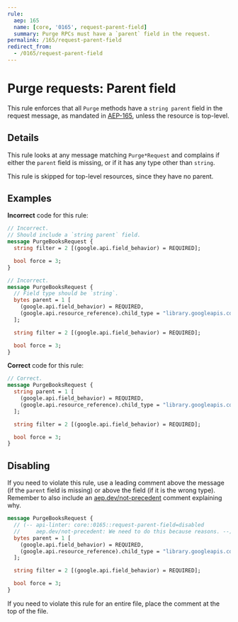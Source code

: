 ```yaml
---
rule:
  aep: 165
  name: [core, '0165', request-parent-field]
  summary: Purge RPCs must have a `parent` field in the request.
permalink: /165/request-parent-field
redirect_from:
  - /0165/request-parent-field
---
```


# Purge requests: Parent field

This rule enforces that all `Purge` methods have a `string parent`
field in the request message, as mandated in [AEP-165][], unless the resource is
top-level.

## Details

This rule looks at any message matching `Purge*Request` and complains if
either the `parent` field is missing, or if it has any type other than `string`.

This rule is skipped for top-level resources, since they have no parent.

## Examples

**Incorrect** code for this rule:

```proto
// Incorrect.
// Should include a `string parent` field.
message PurgeBooksRequest {
  string filter = 2 [(google.api.field_behavior) = REQUIRED];

  bool force = 3;
}
```

```proto
// Incorrect.
message PurgeBooksRequest {
  // Field type should be `string`.
  bytes parent = 1 [
    (google.api.field_behavior) = REQUIRED,
    (google.api.resource_reference).child_type = "library.googleapis.com/Book"
  ];

  string filter = 2 [(google.api.field_behavior) = REQUIRED];

  bool force = 3;
}
```

**Correct** code for this rule:

```proto
// Correct.
message PurgeBooksRequest {
  string parent = 1 [
    (google.api.field_behavior) = REQUIRED,
    (google.api.resource_reference).child_type = "library.googleapis.com/Book"
  ];

  string filter = 2 [(google.api.field_behavior) = REQUIRED];

  bool force = 3;
}
```

## Disabling

If you need to violate this rule, use a leading comment above the message (if
the `parent` field is missing) or above the field (if it is the wrong type).
Remember to also include an [aep.dev/not-precedent][] comment explaining why.

```proto
message PurgeBooksRequest {
  // (-- api-linter: core::0165::request-parent-field=disabled
  //     aep.dev/not-precedent: We need to do this because reasons. --)
  bytes parent = 1 [
    (google.api.field_behavior) = REQUIRED,
    (google.api.resource_reference).child_type = "library.googleapis.com/Book"
  ];

  string filter = 2 [(google.api.field_behavior) = REQUIRED];

  bool force = 3;
}
```

If you need to violate this rule for an entire file, place the comment at the
top of the file.

[aep-165]: https://aep.dev/165
[aep.dev/not-precedent]: https://aep.dev/not-precedent
